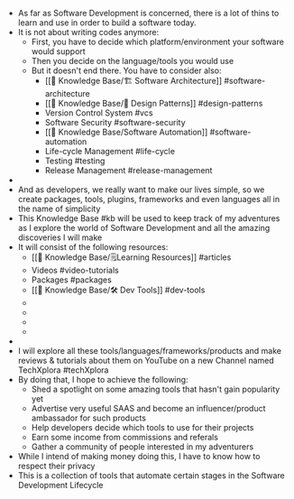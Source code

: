 - As far as Software Development is concerned, there is a lot of thins to learn and use in order to build a software today.
- It is not about writing codes anymore:
	- First, you have to decide which platform/environment your software would support
	- Then you decide on the language/tools you would use
	- But it doesn't end there. You have to consider also:
		- [[🧠 Knowledge Base/🏗️ Software Architecture]] #software-architecture
		- [[🧠 Knowledge Base/📐 Design Patterns]] #design-patterns
		- Version Control System #vcs
		- Software Security #software-security
		- [[🧠 Knowledge Base/Software Automation]] #software-automation
		- Life-cycle Management #life-cycle
		- Testing #testing
		- Release Management #release-management
-
- And as developers, we really want to make our lives simple, so we create packages, tools, plugins, frameworks and even languages all in the name of simplicity
- This Knowledge Base #kb will be used to keep track of my adventures as I explore the world of Software Development and all the amazing discoveries I will make
- It will consist of the following resources:
	- [[🧠 Knowledge Base/🗒️Learning Resources]] #articles
	- Videos #video-tutorials
	- Packages #packages
	- [[🧠 Knowledge Base/🛠️ Dev Tools]] #dev-tools
	-
	-
	-
	-
-
- I will explore all these tools/languages/frameworks/products and make reviews & tutorials about them on YouTube on a new Channel named TechXplora #techXplora
- By doing that, I hope to achieve the following:
	- Shed a spotlight on some amazing tools that hasn't gain popularity yet
	- Advertise very useful SAAS and become an influencer/product ambassador for such products
	- Help developers decide which tools to use for their projects
	- Earn some income from commissions and referals
	- Gather a community of people interested in my adventurers
- While I intend of making money doing this, I have to know how to respect their privacy
- This is a collection of tools that automate certain stages in the Software Development Lifecycle